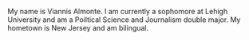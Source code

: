 My name is Viannis Almonte. I am currently a sophomore at Lehigh University and am a Poiltical Science and Journalism double major. My hometown is New Jersey and am bilingual.
